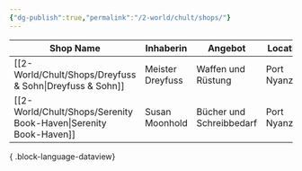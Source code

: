 ```yaml
---
{"dg-publish":true,"permalink":"/2-world/chult/shops/"}
---
```


| Shop Name                                                           | Inhaberin        | Angebot                  | Location      |
| ------------------------------------------------------------------- | ---------------- | ------------------------ | ------------- |
| [[2-World/Chult/Shops/Dreyfuss & Sohn\|Dreyfuss & Sohn]]         | Meister Dreyfuss | Waffen und Rüstung       | Port Nyanzaru |
| [[2-World/Chult/Shops/Serenity Book-Haven\|Serenity Book-Haven]] | Susan Moonhold   | Bücher und Schreibbedarf | Port Nyanzaru |

{ .block-language-dataview}


